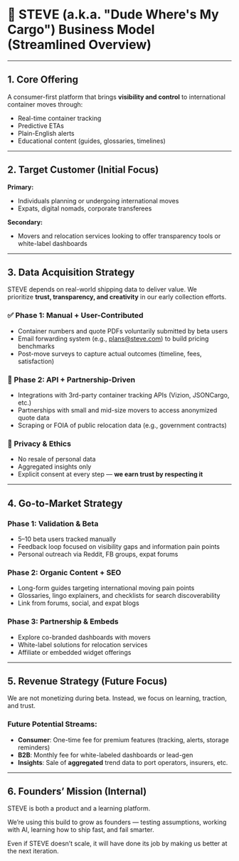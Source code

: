 # 🚢 STEVE (a.k.a. "Dude Where's My Cargo") Business Model (Streamlined Overview)

---

## 1. Core Offering

A consumer-first platform that brings **visibility and control** to international container moves through:

- Real-time container tracking
- Predictive ETAs
- Plain-English alerts
- Educational content (guides, glossaries, timelines)

---

## 2. Target Customer (Initial Focus)

**Primary:**

- Individuals planning or undergoing international moves
- Expats, digital nomads, corporate transferees

**Secondary:**

- Movers and relocation services looking to offer transparency tools or white-label dashboards

---

## 3. Data Acquisition Strategy

STEVE depends on real-world shipping data to deliver value. We prioritize **trust, transparency, and creativity** in our early collection efforts.

### ✅ Phase 1: Manual + User-Contributed

- Container numbers and quote PDFs voluntarily submitted by beta users
- Email forwarding system (e.g., plans@steve.com) to build pricing benchmarks
- Post-move surveys to capture actual outcomes (timeline, fees, satisfaction)

### 🔄 Phase 2: API + Partnership-Driven

- Integrations with 3rd-party container tracking APIs (Vizion, JSONCargo, etc.)
- Partnerships with small and mid-size movers to access anonymized quote data
- Scraping or FOIA of public relocation data (e.g., government contracts)

### 🔐 Privacy & Ethics

- No resale of personal data
- Aggregated insights only
- Explicit consent at every step — **we earn trust by respecting it**

---

## 4. Go-to-Market Strategy

### Phase 1: Validation & Beta

- 5–10 beta users tracked manually
- Feedback loop focused on visibility gaps and information pain points
- Personal outreach via Reddit, FB groups, expat forums

### Phase 2: Organic Content + SEO

- Long-form guides targeting international moving pain points
- Glossaries, lingo explainers, and checklists for search discoverability
- Link from forums, social, and expat blogs

### Phase 3: Partnership & Embeds

- Explore co-branded dashboards with movers
- White-label solutions for relocation services
- Affiliate or embedded widget offerings

---

## 5. Revenue Strategy (Future Focus)

We are not monetizing during beta. Instead, we focus on learning, traction, and trust.

### Future Potential Streams:

- **Consumer**: One-time fee for premium features (tracking, alerts, storage reminders)
- **B2B**: Monthly fee for white-labeled dashboards or lead-gen
- **Insights**: Sale of **aggregated** trend data to port operators, insurers, etc.

---

## 6. Founders’ Mission (Internal)

STEVE is both a product and a learning platform.

We’re using this build to grow as founders — testing assumptions, working with AI, learning how to ship fast, and fail smarter.

Even if STEVE doesn’t scale, it will have done its job by making us better at the next iteration.